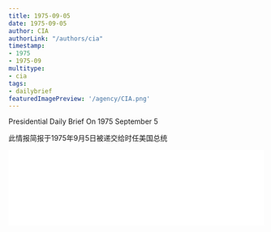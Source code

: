 ```yaml
---
title: 1975-09-05
date: 1975-09-05
author: CIA 
authorLink: "/authors/cia"
timestamp: 
- 1975
- 1975-09
multitype: 
- cia
tags: 
- dailybrief
featuredImagePreview: '/agency/CIA.png'
---
```



Presidential Daily Brief On 1975 September 5

此情报简报于1975年9月5日被递交给时任美国总统

<!--more-->





<div id="over" style="width:100%; overflow:hidden"> <iframe id="sFrame" name="sFrame" frameborder="no" border="0"  allowfullscreen marginwidth="0" scrolling="no" src = " /CIA/1975-09-05.html "  style = " position:absulute; width: 806px; top: 300;" > </iframe> </div>